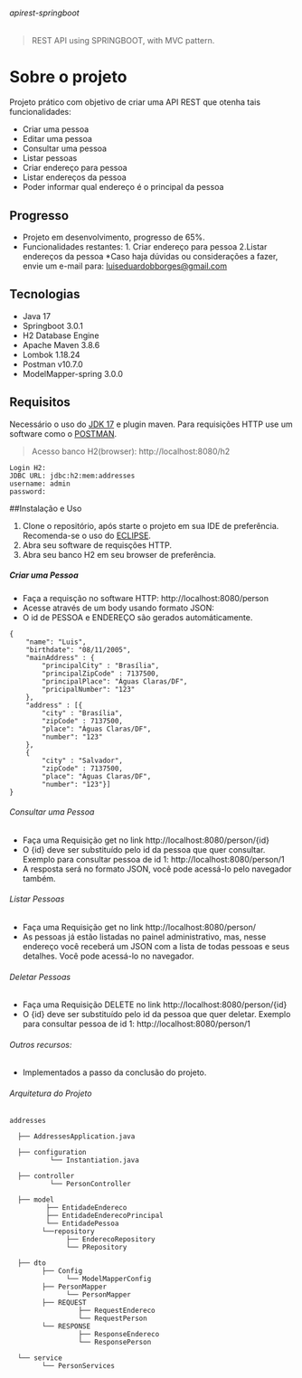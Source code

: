 ###### apirest-springboot
>REST API using SPRINGBOOT, with MVC pattern.





# Sobre o projeto
Projeto prático com objetivo de criar uma API REST que otenha tais funcionalidades: 
* Criar uma pessoa
* Editar uma pessoa
* Consultar uma pessoa
* Listar pessoas
* Criar endereço para pessoa
* Listar endereços da pessoa
* Poder informar qual endereço é o principal da pessoa

## Progresso
* Projeto em desenvolvimento, progresso de 65%.
* Funcionalidades restantes: 
                    1. Criar endereço para pessoa
                    2.Listar endereços da pessoa
*Caso haja dúvidas ou considerações a fazer, envie um e-mail para: luiseduardobborges@gmail.com

## Tecnologias
* Java 17
* Springboot 3.0.1
* H2 Database Engine
* Apache Maven 3.8.6
* Lombok 1.18.24
* Postman v10.7.0
* ModelMapper-spring 3.0.0

## Requisitos
Necessário o uso do [JDK 17](https://www.oracle.com/java/technologies/javase/jdk17-archive-downloads.html) e plugin maven. Para requisições HTTP use um software como o [POSTMAN](https://www.postman.com/downloads/).
>Acesso banco H2(browser): http://localhost:8080/h2
```
Login H2:
JDBC URL: jdbc:h2:mem:addresses
username: admin
password: 
```
##Instalação e Uso
1. Clone o repositório, após starte o projeto em sua IDE de preferência. Recomenda-se o uso do [ECLIPSE](https://www.eclipse.org/downloads/). 
2. Abra seu software de requisções HTTP.
3. Abra seu banco H2 em seu browser de preferência.


##### Criar uma Pessoa
* Faça a requisção no software HTTP: http://localhost:8080/person
* Acesse através de um body usando formato JSON:
* O id de PESSOA e ENDEREÇO são gerados automáticamente.
```
{
    "name": "Luis",
    "birthdate": "08/11/2005",
    "mainAddress" : {
        "principalCity" : "Brasília",
        "principalZipCode" : 7137500,
        "principalPlace": "Águas Claras/DF",
        "pricipalNumber": "123"
    },
    "address" : [{
        "city" : "Brasília",
        "zipCode" : 7137500,
        "place": "Águas Claras/DF",
        "number": "123"
    },
    {
        "city" : "Salvador",
        "zipCode" : 7137500,
        "place": "Águas Claras/DF",
        "number": "123"}]
}
```

###### Consultar uma Pessoa
* Faça uma Requisição get no link http://localhost:8080/person/{id}
* O {id} deve ser substituído pelo id da pessoa que quer consultar. Exemplo para consultar pessoa de id 1: http://localhost:8080/person/1
* A resposta será no formato JSON, você pode acessá-lo pelo navegador também.

###### Listar Pessoas
* Faça uma Requisição get no link http://localhost:8080/person/
* As pessoas já estão listadas no painel administrativo, mas, nesse endereço você receberá um JSON com a lista de todas pessoas e seus detalhes. Você pode acessá-lo no navegador.

###### Deletar Pessoas
* Faça uma Requisição DELETE no link http://localhost:8080/person/{id}
* O {id} deve ser substituído pelo id da pessoa que quer deletar. Exemplo para consultar pessoa de id 1: http://localhost:8080/person/1

###### Outros recursos:
* Implementados a passo da conclusão do projeto.

###### Arquitetura do Projeto
```
addresses

  ├── AddressesApplication.java

  ├── configuration
          └── Instantiation.java

  ├── controller
          └── PersonController

  ├── model
         ├── EntidadeEndereco
         ├── EntidadeEnderecoPrincipal
         └── EntidadePessoa
        └──repository
              ├── EnderecoRepository
              └── PRepository

  ├── dto   
        ├── Config
              └── ModelMapperConfig
        ├── PersonMapper
              └── PersonMapper
        ├── REQUEST
                 ├── RequestEndereco
                 └── RequestPerson
        └── RESPONSE
                 ├── ResponseEndereco
                 └── ResponsePerson

  └── service
        └── PersonServices
```
